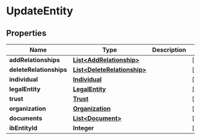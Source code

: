 

# UpdateEntity


## Properties

| Name | Type | Description | Notes |
|------------ | ------------- | ------------- | -------------|
|**addRelationships** | [**List&lt;AddRelationship&gt;**](AddRelationship.md) |  |  [optional] |
|**deleteRelationships** | [**List&lt;DeleteRelationship&gt;**](DeleteRelationship.md) |  |  [optional] |
|**individual** | [**Individual**](Individual.md) |  |  [optional] |
|**legalEntity** | [**LegalEntity**](LegalEntity.md) |  |  [optional] |
|**trust** | [**Trust**](Trust.md) |  |  [optional] |
|**organization** | [**Organization**](Organization.md) |  |  [optional] |
|**documents** | [**List&lt;Document&gt;**](Document.md) |  |  [optional] |
|**ibEntityId** | **Integer** |  |  [optional] |



